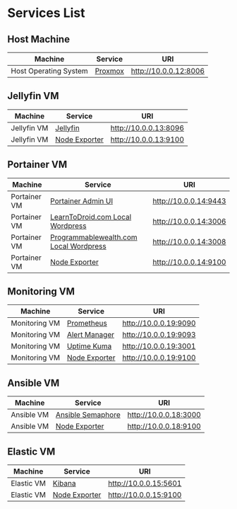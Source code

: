 # Services List

## Host Machine

| Machine               | Service                          | URI                   |
| --------------------- | -------------------------------- | --------------------- |
| Host Operating System | [Proxmox](http://10.0.0.12:8006) | http://10.0.0.12:8006 |

## Jellyfin VM

| Machine     | Service                                | URI                   |
| ----------- | -------------------------------------- | --------------------- |
| Jellyfin VM | [Jellyfin](http://10.0.0.13:8096)      | http://10.0.0.13:8096 |
| Jellyfin VM | [Node Exporter](http://10.0.0.13:9100) | http://10.0.0.13:9100 |

## Portainer VM

| Machine      | Service                                                                  | URI                   |
| ------------ | ------------------------------------------------------------------------ | --------------------- |
| Portainer VM | [Portainer Admin UI](http://10.0.0.14:9443)                              | http://10.0.0.14:9443 |
| Portainer VM | [LearnToDroid.com Local Wordpress](http://10.0.0.14:3006/wp-admin)       | http://10.0.0.14:3006 |
| Portainer VM | [Programmablewealth.com Local Wordpress](http://10.0.0.14:3008/wp-admin) | http://10.0.0.14:3008 |
| Portainer VM | [Node Exporter](http://10.0.0.14:9100)                                   | http://10.0.0.14:9100 |

## Monitoring VM

| Machine       | Service                                | URI                   |
| ------------- | -------------------------------------- | --------------------- |
| Monitoring VM | [Prometheus](http://10.0.0.19:9090)    | http://10.0.0.19:9090 |
| Monitoring VM | [Alert Manager](http://10.0.0.19:9093) | http://10.0.0.19:9093 |
| Monitoring VM | [Uptime Kuma](http://10.0.0.19:3001)   | http://10.0.0.19:3001 |
| Monitoring VM | [Node Exporter](http://10.0.0.19:9100) | http://10.0.0.19:9100 |

## Ansible VM

| Machine    | Service                                    | URI                   |
| ---------- | ------------------------------------------ | --------------------- |
| Ansible VM | [Ansible Semaphore](http://10.0.0.18:3000) | http://10.0.0.18:3000 |
| Ansible VM | [Node Exporter](http://10.0.0.18:9100)     | http://10.0.0.18:9100 |

## Elastic VM

| Machine    | Service                                | URI                   |
| ---------- | -------------------------------------- | --------------------- |
| Elastic VM | [Kibana](http://10.0.0.15:5601)        | http://10.0.0.15:5601 |
| Elastic VM | [Node Exporter](http://10.0.0.15:9100) | http://10.0.0.15:9100 |
